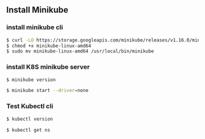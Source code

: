 ## Install Minikube

### install minikube cli
```bash
$ curl -LO https://storage.googleapis.com/minikube/releases/v1.16.0/minikube-linux-amd64
$ chmod +x minikube-linux-amd64
$ sudo mv minikube-linux-amd64 /usr/local/bin/minikube
```

### install K8S minikube server
```bash
$ minikube version

$ minikube start --driver=none
```

### Test Kubectl cli
```bash
$ kubectl version

$ kubectl get ns
```
